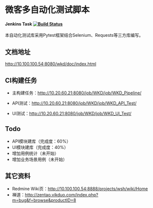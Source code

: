 # 微客多自动化测试脚本
#### Jenkins Task [![Build Status](http://10.20.60.21:8080/buildStatus/icon?job=WKD/WKD_Pipeline)](http://10.20.60.21:8080/job/WKD/job/WKD_Pipeline/)
本自动化测试库采用Pytest框架结合Selenium、Requests等三方库编写。
## 文档地址
http://10.100.100.54:8080/wkd/doc/index.html
## CI构建任务
* 主构建任务：http://10.20.60.21:8080/job/WKD/job/WKD_Pipeline/

* API测试：http://10.20.60.21:8080/job/WKD/job/WKD_API_Test/

* UI测试：http://10.20.60.21:8080/job/WKD/job/WKD_UI_Test/
## Todo
* API模块建库（完成度：60%）
* UI模块建库（完成度：40%）
* 增加用例统计（未开始）
* 增加业务场景用例（未开始）

## 其它资料
* Redmine Wiki页：http://10.100.100.54:8888/projects/wsh/wiki/Home
* 禅道：http://zentao.vikduo.com/index.php?m=bug&f=browse&productID=8
